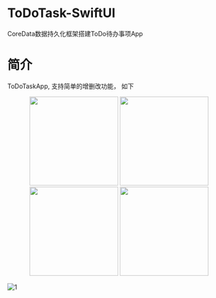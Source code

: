 # ToDoTask-SwiftUI

CoreData数据持久化框架搭建ToDo待办事项App

# 简介

ToDoTaskApp, 支持简单的增删改功能， 如下

<p align="center">
  <img src="https://github-production-user-asset-6210df.s3.amazonaws.com/12742733/253158906-e4950ae6-c08f-4c00-8290-2410b2765384.png" width="200"/>
  <img src="https://github-production-user-asset-6210df.s3.amazonaws.com/12742733/253158923-9e7ab204-4e3b-43f6-9e61-ac0e7764d762.png" width="200"/>
  <img src="https://github-production-user-asset-6210df.s3.amazonaws.com/12742733/253158932-1e8ece85-3eca-4854-b881-926799a0cb55.png" width="200"/>
  <img src="https://github-production-user-asset-6210df.s3.amazonaws.com/12742733/253158938-1d04e415-142a-4496-b458-f5b8a36dd1cf.png" width="200"/>
</p>

![1](https://github.com/ismilesky/ToDoTask-SwiftUI/assets/12742733/71a2e2b1-80ec-4497-881f-8ffc3021f8ac)
